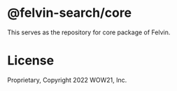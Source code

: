 # @felvin-search/core

This serves as the repository for core package of Felvin.

# License

Proprietary, Copyright 2022 WOW21, Inc.
